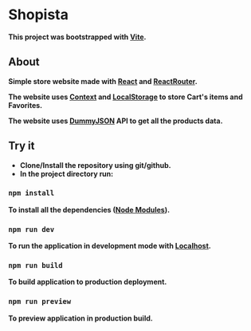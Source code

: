# Shopista

**This project was bootstrapped with [Vite](https://vitejs.dev/ "vite").**

## About

**Simple store website made with [React](https://react.dev/ "React") and [ReactRouter](https://reactrouter.com/en/main "React Router").**

**The website uses [Context](https://react.dev/reference/react/useContext "useContext") and [LocalStorage](https://developer.mozilla.org/en-US/docs/Web/API/Window/localStorage "localStorage") to store Cart's items and Favorites.**

**The website uses [DummyJSON](https://dummyjson.com/ "DummyJSON") API to get all the products data.**

## Try it

-   **Clone/Install the repository using git/github.**
-   **In the project directory run:**

### `npm install`

**To install all the dependencies ([Node Modules](https://www.npmjs.com/ "NPM")).**

### `npm run dev`

**To run the application in development mode with [Localhost](https://en.wikipedia.org/wiki/Localhost "Localhost").**

### `npm run build`

**To build application to production deployment.**

### `npm run preview`

**To preview application in production build.**
